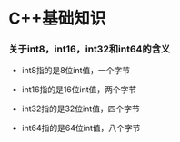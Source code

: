 # C++基础知识



### 关于int8，int16，int32和int64的含义

- int8指的是8位int值，一个字节

- int16指的是16位int值，两个字节

- int32指的是32位int值，四个字节

- int64指的是64位int值，八个字节



